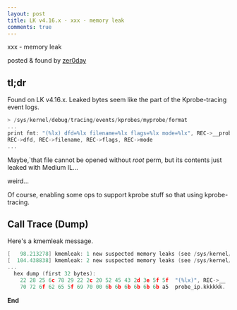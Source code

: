 ```yaml
---
layout: post
title: LK v4.16.x - xxx - memory leak
comments: true
---
```


xxx - memory leak

posted & found by [zer0day](https://kozistr.github.io/)

## tl;dr

Found on LK v4.16.x. Leaked bytes seem like the part of the Kprobe-tracing event logs.

```c
> /sys/kernel/debug/tracing/events/kprobes/myprobe/format
...
print fmt: "(%lx) dfd=%lx filename=%lx flags=%lx mode=%lx", REC->__probe_ip,
REC->dfd, REC->filename, REC->flags, REC->mode
...
```

Maybe,`that file cannot be opened without *root* perm, but its contents just leaked with Medium IL...

weird...

Of course, enabling some ops to support kprobe stuff so that using kprobe-tracing.

## Call Trace (Dump)

Here's a kmemleak message.

```c
[   98.213278] kmemleak: 1 new suspected memory leaks (see /sys/kernel/debug/kmemleak)
[  104.438838] kmemleak: 2 new suspected memory leaks (see /sys/kernel/debug/kmemleak)
...
  hex dump (first 32 bytes):
    22 28 25 6c 78 29 22 2c 20 52 45 43 2d 3e 5f 5f  "(%lx)", REC->__
    70 72 6f 62 65 5f 69 70 00 6b 6b 6b 6b 6b 6b a5  probe_ip.kkkkkk.
```

**End**
